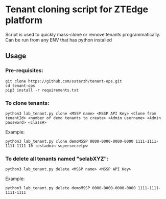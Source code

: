 # Tenant cloning script for ZTEdge platform
Script is used to quickly mass-clone or remove tenants programmatically. Can be run from any ENV that has python installed

## Usage

### Pre-requisites:

```
git clone https://github.com/sstarzh/tenant-ops.git
cd tenant-ops
pip3 install -r requirements.txt
```

### To clone tenants:

```
python3 lab_tenant.py clone <MSSP name> <MSSP API Key> <Clone from tenantId> <number of demo tenants to create> <Admin username> <Admin password> <class#>
```
Example:

```
python3 lab_tenant.py clone demoMSSP 0000-0000-0000-0000 1111-1111-1111-1111 10 testadmin supersecretpw
```
### To delete all tenants named "selabXYZ":

```
python3 lab_tenant.py delete <MSSP name> <MSSP API Key>
```

Example:

```
python3 lab_tenant.py delete demoMSSP 0000-0000-0000-0000 1111-1111-1111-1111
```

